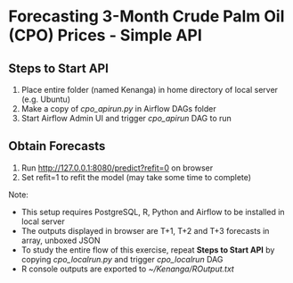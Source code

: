 # Forecasting 3-Month Crude Palm Oil (CPO) Prices - Simple API

## Steps to Start API
1. Place entire folder (named Kenanga) in home directory of local server (e.g. Ubuntu)
2. Make a copy of *cpo_apirun.py* in Airflow DAGs folder
3. Start Airflow Admin UI and trigger *cpo_apirun* DAG to run

## Obtain Forecasts
1. Run http://127.0.0.1:8080/predict?refit=0 on browser
2. Set refit=1 to refit the model (may take some time to complete)


Note:
* This setup requires PostgreSQL, R, Python and Airflow to be installed in local server
* The outputs displayed in browser are T+1, T+2 and T+3 forecasts in array, unboxed JSON
* To study the entire flow of this exercise, repeat **Steps to Start API** by copying *cpo_localrun.py* and trigger *cpo_localrun* DAG
* R console outputs are exported to *~/Kenanga/ROutput.txt*
